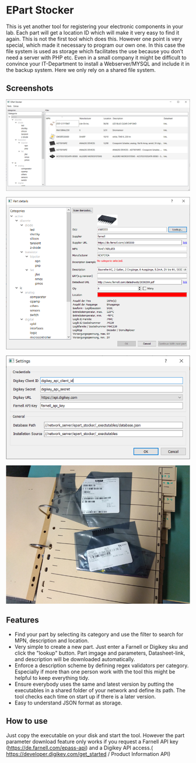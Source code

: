 # EPart Stocker
This is yet another tool for registering your electronic components in your lab.
Each part will get a location ID which will make it very easy to find it again.
This is not the first tool which does this. However one point is very special, 
which made it necessary to program our own one. In this case the file system is used as 
storage which facilitates the use because you don’t need a server with PHP etc. Even in a 
small company it might be difficult to convince your IT-Department to install a Webserver/MYSQL 
and include it in the backup system. Here we only rely on a shared file system.

## Screenshots

![Mainwindow screenshot](docs/screen_shot_main.png)

![new part screenshot](docs/screen_shot_new_part.png)

![settings screenshot](docs/screenshot_settings.png)

![settings screenshot](docs/folder_register.jpg)

## Features
- Find your part by selecting its category and use the filter to search for MPN, description and location.
- Very simple to create a new part. Just enter a Farnell or Digikey sku and click the "lookup" button. Part imgage and parameters, Datasheet-link, and description will be downloaded automatically.
- Enforce a description scheme by defining regex validators per category. Especially if more than one person work with the tool this might be helpful to keep everything tidy.
- Ensure everybody uses the same and latest version by putting the executables in a shared folder of your network and define its path. The tool checks each time on start up if there is a later version.
- Easy to understand JSON format as storage.

## How to use

Just copy the executable on your disk and start the tool. However the part parameter download feature only works if you request a Farnell API 
key (https://de.farnell.com/epass-api) and a Digikey API access.( https://developer.digikey.com/get_started / Product Information API)

